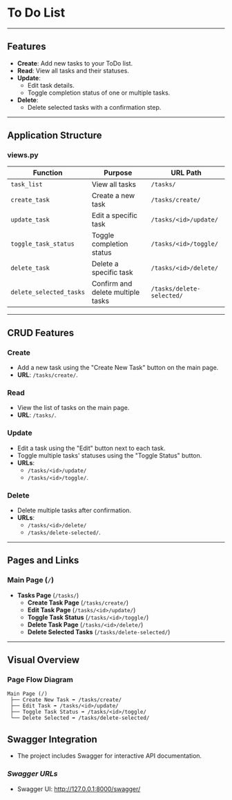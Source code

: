 # **To Do List**
---

## **Features**
- **Create**: Add new tasks to your ToDo list.
- **Read**: View all tasks and their statuses.
- **Update**:
  - Edit task details.
  - Toggle completion status of one or multiple tasks.
- **Delete**:
  - Delete selected tasks with a confirmation step.

---

## **Application Structure**

### **views.py**
| Function               | Purpose                            | URL Path                  |
|------------------------|------------------------------------|---------------------------|
| `task_list`            | View all tasks                    | `/tasks/`                 |
| `create_task`          | Create a new task                 | `/tasks/create/`          |
| `update_task`          | Edit a specific task              | `/tasks/<id>/update/`     |
| `toggle_task_status`   | Toggle completion status           | `/tasks/<id>/toggle/`     |
| `delete_task`          | Delete a specific task            | `/tasks/<id>/delete/`     |
| `delete_selected_tasks`| Confirm and delete multiple tasks | `/tasks/delete-selected/` |

---

## **CRUD Features**

### **Create**
- Add a new task using the "Create New Task" button on the main page.
- **URL**: `/tasks/create/`.

### **Read**
- View the list of tasks on the main page.
- **URL**: `/tasks/`.

### **Update**
- Edit a task using the "Edit" button next to each task.
- Toggle multiple tasks' statuses using the "Toggle Status" button.
- **URLs**:
  - `/tasks/<id>/update/`
  - `/tasks/<id>/toggle/`.

### **Delete**
- Delete multiple tasks after confirmation.
- **URLs**:
  - `/tasks/<id>/delete/`
  - `/tasks/delete-selected/`.

---

## **Pages and Links**

### **Main Page (`/`)**
- **Tasks Page** (`/tasks/`)
  - **Create Task Page** (`/tasks/create/`)
  - **Edit Task Page** (`/tasks/<id>/update/`)
  - **Toggle Task Status** (`/tasks/<id>/toggle/`)
  - **Delete Task Page** (`/tasks/<id>/delete/`)
  - **Delete Selected Tasks** (`/tasks/delete-selected/`)

---

## **Visual Overview**

### **Page Flow Diagram**
```
Main Page (/)
 ├── Create New Task ➡ /tasks/create/
 ├── Edit Task ➡ /tasks/<id>/update/
 ├── Toggle Task Status ➡ /tasks/<id>/toggle/
 └── Delete Selected ➡ /tasks/delete-selected/
 ```

## **Swagger Integration**
- The project includes Swagger for interactive API documentation.
### ***Swagger URLs***
- Swagger UI: http://127.0.0.1:8000/swagger/
